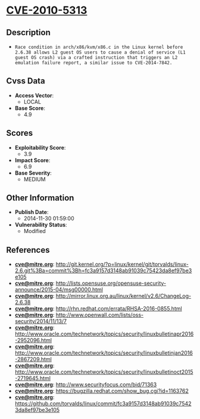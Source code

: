 
# [CVE-2010-5313](http://git.kernel.org/?p=linux/kernel/git/torvalds/linux-2.6.git%3Ba=commit%3Bh=fc3a9157d3148ab91039c75423da8ef97be3e105)

## Description

- `Race condition in arch/x86/kvm/x86.c in the Linux kernel before 2.6.38 allows L2 guest OS users to cause a denial of service (L1 guest OS crash) via a crafted instruction that triggers an L2 emulation failure report, a similar issue to CVE-2014-7842.`

## Cvss Data

- **Access Vector**:
  - LOCAL
- **Base Score**:
  - 4.9

## Scores

- **Exploitability Score**:
  - 3.9
- **Impact Score**:
  - 6.9
- **Base Severity**:
  - MEDIUM

## Other Information

- **Publish Date**:
  - 2014-11-30 01:59:00
- **Vulnerability Status**:
  - Modified

## References

- **cve@mitre.org**: http://git.kernel.org/?p=linux/kernel/git/torvalds/linux-2.6.git%3Ba=commit%3Bh=fc3a9157d3148ab91039c75423da8ef97be3e105
- **cve@mitre.org**: http://lists.opensuse.org/opensuse-security-announce/2015-04/msg00000.html
- **cve@mitre.org**: http://mirror.linux.org.au/linux/kernel/v2.6/ChangeLog-2.6.38
- **cve@mitre.org**: http://rhn.redhat.com/errata/RHSA-2016-0855.html
- **cve@mitre.org**: http://www.openwall.com/lists/oss-security/2014/11/13/7
- **cve@mitre.org**: http://www.oracle.com/technetwork/topics/security/linuxbulletinapr2016-2952096.html
- **cve@mitre.org**: http://www.oracle.com/technetwork/topics/security/linuxbulletinjan2016-2867209.html
- **cve@mitre.org**: http://www.oracle.com/technetwork/topics/security/linuxbulletinoct2015-2719645.html
- **cve@mitre.org**: http://www.securityfocus.com/bid/71363
- **cve@mitre.org**: https://bugzilla.redhat.com/show_bug.cgi?id=1163762
- **cve@mitre.org**: https://github.com/torvalds/linux/commit/fc3a9157d3148ab91039c75423da8ef97be3e105
